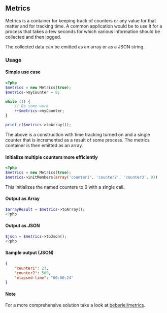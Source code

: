 ## Metrics

Metrics is a container for keeping track of counters or any value for that
matter and for tracking time. A common application would be to use it for a
process that takes a few seconds for which various information should be
collected and then logged.

The collected data can be emitted as an array or as a JSON string.

### Usage

#### Simple use case

```php
<?php
$metrics = new Metrics(true);
$metrics->myCounter = 0;

while (1) {
    // Do some work
    ++$metrics->myCounter;
}

print_r($metrics->toArray());
```

The above is a construction with time tracking turned on and a single counter
that is incremented as a result of some process. The metrics container is then
emitted as an array.

#### Initialize multiple counters more efficiently

```php
<?php
$metrics = new Metrics(true);
$metrics->initMembers(array('counter1', 'counter2', 'counter3', 0))
```
This initializes the named counters to 0 with a single call.

#### Output as Array

```php
$arrayResult = $metrics->toArray();
<?php
```

#### Output as JSON

```php
$json = $metrics->toJson();
<?php
```

#### Sample output (JSON)

```json
{
    "counter1": 23,
    "counter2": 569,
    "elapsed-time": "00:00:24"
}
```

#### Note

For a more comprehensive solution take a look at [beberlei/metrics](http://github.com/beberlei/metrics).
